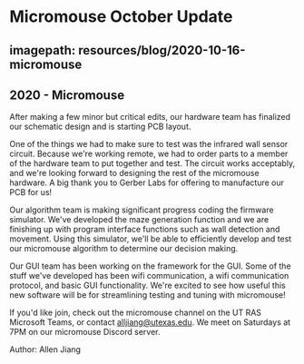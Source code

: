 # Micromouse October Update
## imagepath: resources/blog/2020-10-16-micromouse
## 2020 - Micromouse

After making a few minor but critical edits, our hardware team has finalized our schematic design and is starting PCB layout.

One of the things we had to make sure to test was the infrared wall sensor circuit. Because we're working remote, we had to order parts to a member of the hardware team to put together and test. The circuit works acceptably, and we're looking forward to designing the rest of the micromouse hardware. A big thank you to Gerber Labs for offering to manufacture our PCB for us!

Our algorithm team is making significant progress coding the firmware simulator. We've developed the maze generation function and we are finishing up with program interface functions such as wall detection and movement. Using this simulator, we'll be able to efficiently develop and test our micromouse algorithm to determine our decision making.

Our GUI team has been working on the framework for the GUI. Some of the stuff we've developed has been wifi communication, a wifi communication protocol, and basic GUI functionality. We're excited to see how useful this new software will be for streamlining testing and tuning with micromouse!

If you'd like join, check out the micromouse channel on the UT RAS Microsoft Teams, or contact [alljiang@utexas.edu](mailto:alljiang@utexas.edu). We meet on Saturdays at 7PM on our micromouse Discord server.

Author: Allen Jiang
